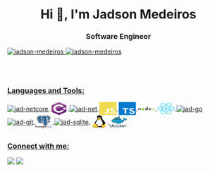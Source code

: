 <h1 align="center">Hi 👋, I'm Jadson Medeiros</h1>
<h3 align="center">Software Engineer</h3>

 <div>
   <a href="https://github.com/jadson-medeiros">
   <img alt="jadson-medeiros" height="180em" src="https://github-readme-stats.vercel.app/api/top-langs/?username=jadson-medeiros&show_icons=true&locale=en&layout=compact&theme=dark">
   <img height="180em" src="https://github-readme-stats.vercel.app/api?username=jadson-medeiros&show_icons=true&locale=en&theme=dark" alt="jadson-medeiros" />
</div>
  
 ##
<div style="display: inline_block"><br>
 <h3 align="left">Languages and Tools:</h3>
 
  <img align="center" alt="jad-netcore" height="30" width="40" src="https://cdn.jsdelivr.net/gh/devicons/devicon/icons/dotnetcore/dotnetcore-original.svg">
  <img align="center" alt="jad-csharp" height="30" width="40" src="https://raw.githubusercontent.com/devicons/devicon/master/icons/csharp/csharp-original.svg">
  <img align="center" alt="jad-net" height="30" width="40" src="https://cdn.jsdelivr.net/gh/devicons/devicon/icons/dot-net/dot-net-plain-wordmark.svg">

  <img align="center" alt="jad-js" height="30" width="40" src="https://raw.githubusercontent.com/devicons/devicon/master/icons/javascript/javascript-plain.svg">
  <img align="center" alt="jad-ts" height="30" width="40" src="https://raw.githubusercontent.com/devicons/devicon/master/icons/typescript/typescript-plain.svg">
  <img align="center" alt="jad-node" height="30" width="40" src="https://raw.githubusercontent.com/devicons/devicon/master/icons/nodejs/nodejs-original-wordmark.svg">
  <img align="center" alt="jad-react" height="30" width="40" src="https://raw.githubusercontent.com/devicons/devicon/master/icons/react/react-original.svg">
 
  <img align="center" alt="jad-go" height="30" width="40" src="https://cdn.jsdelivr.net/gh/devicons/devicon/icons/go/go-original.svg">
  <img align="center" alt="jad-git" height="30" width="40" src="https://www.vectorlogo.zone/logos/git-scm/git-scm-icon.svg">
  <img align="center" alt="jad-postgresql" height="30" width="40" src="https://raw.githubusercontent.com/devicons/devicon/master/icons/postgresql/postgresql-original-wordmark.svg"> 
  <img align="center" alt="jad-sqlite" height="30" width="40" src="https://www.vectorlogo.zone/logos/sqlite/sqlite-icon.svg">
  <img align="center" alt="jad-linux" height="30" width="40" src="https://raw.githubusercontent.com/devicons/devicon/master/icons/linux/linux-original.svg">
  <img align="center" alt="jad-docker" height="30" width="40" src="https://raw.githubusercontent.com/devicons/devicon/master/icons/docker/docker-original-wordmark.svg"> 
</div>
  
 ##
 
<div> 
 <h3 align="left">Connect with me:</h3>
 <p align="left">
  <a href = "mailto:developer.medeiros@gmail.com"><img src="https://img.shields.io/badge/-Gmail-%23333?style=for-the-badge&logo=gmail&logoColor=white" target="_blank"></a>
  <a href="https://www.linkedin.com/in/jadsonmedeiros" target="_blank"><img src="https://img.shields.io/badge/-LinkedIn-%230077B5?style=for-the-badge&logo=linkedin&logoColor=white" target="_blank"></a> 
 </p>
</div>
